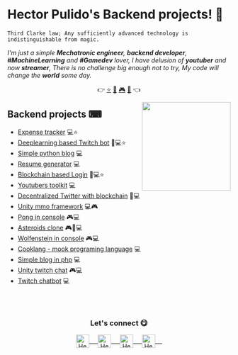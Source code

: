 # Hector Pulido's Backend projects! 👋

`Third Clarke law; Any sufficiently advanced technology is indistinguishable from magic.`

<em> I'm just a simple **Mechatronic engineer**, **backend developer**, **#MachineLearning** and **#Gamedev** lover, I
    have delusion of **youtuber** and now **streamer**, There is no challenge big enough not to try, My code will change the **world** some day.</em>

<p align="center">
 👉
 <a href="https://github.com/HectorPulido">⭐</a>
 <a href="https://github.com/HectorPulido/HectorPulido/blob/master/AI_PROJECTS.md">🤖</a>
 <a href="https://github.com/HectorPulido/HectorPulido/blob/master/VIDEOGAME_PROJECTS.md">🎮</a>
 <a href="https://github.com/HectorPulido/HectorPulido/blob/master/BLOCKCHAIN_PROJECTS.md">🔑</a>
  👈
</p>

<a href="https://twitter.com/Hector_Pulido_">
    <img align="right" height="auto" width="200" src="https://pequesoft.net/web/static/images/pequesoft.png" />
</a>

## Backend projects ⌨
- [Expense tracker](https://github.com/HectorPulido/Expenses-tracker) 💻⭐
- [Deeplearning based Twitch bot](https://github.com/HectorPulido/Deeplearning-based-Twitch-bot) 🤖💻⭐
- [Simple python blog](https://github.com/HectorPulido/Simple-python-blog) 💻
- [Resume generator](https://github.com/HectorPulido/Resume-generator) 💻
- [Blockchain based Login](https://github.com/HectorPulido/Amazon-QLDB-Login-Example) 🔑💻⭐
- [Youtubers toolkit](https://github.com/HectorPulido/Youtubers-toolkit) 💻
- [Decentralized Twitter with blockchain](https://github.com/HectorPulido/Decentralized-Twitter-with-blockchain-as-base) 🔑💻
- [Unity mmo framework](https://github.com/HectorPulido/Unity-MMO-Framework) 💻🎮
- [Pong in console](https://github.com/HectorPulido/pong-in-python) 🎮💻
- [Asteroids clone](https://github.com/HectorPulido/Asteroids-like-game) 🎮🤖💻
- [Wolfenstein in console](https://github.com/HectorPulido/ConsoleGameEngine) 🎮💻
- [Cooklang - mook programing language](https://github.com/HectorPulido/Cooklang) 💻
- [Simple blog in php](https://github.com/HectorPulido/Simple-php-blog) 💻
- [Unity twitch chat](https://github.com/HectorPulido/Unity-twitch-chat-link) 🎮💻
- [Twitch chatbot](https://github.com/HectorPulido/Simple-TwitchBot) 💻

<br>
<br>
<div align="center">
    <h3 align="center">Let's connect 😋</h3>
</div>
<p align="center">
    <a href="https://www.linkedin.com/in/hector-pulido-17547369/" target="blank">
        <img align="center" alt="Hector's LinkedIn" width="30px"
            src="https://www.vectorlogo.zone/logos/linkedin/linkedin-icon.svg" /> &nbsp; &nbsp;
    </a>
    <a href="https://twitter.com/Hector_Pulido_" target="blank">
        <img align="center" alt="Hector's Twitter" width="30px"
            src="https://www.vectorlogo.zone/logos/twitter/twitter-official.svg" /> &nbsp; &nbsp;
    </a>
    <a href="https://www.twitch.tv/hector_pulido_" target="blank">
        <img align="center" alt="Hector's Twitch" width="30px"
            src="https://www.vectorlogo.zone/logos/twitch/twitch-icon.svg" /> &nbsp; &nbsp;
    </a>
    <a href="https://www.youtube.com/channel/UCS_iMeH0P0nsIDPvBaJckOw" target="blank">
        <img align="center" alt="Hector's Youtube" width="30px"
            src="https://www.vectorlogo.zone/logos/youtube/youtube-icon.svg" /> &nbsp; &nbsp;
    </a>
</p>